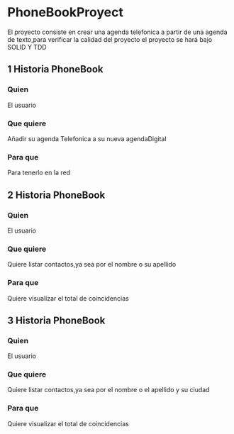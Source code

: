 # PhoneBookProyect

El proyecto consiste en crear una agenda telefonica a partir de una agenda de texto,para verificar la calidad del proyecto el proyecto se hará bajo SOLID Y TDD

## 1 Historia PhoneBook

### Quien
El usuario

### Que quiere
Añadir su agenda Telefonica a su nueva agendaDigital

### Para que
Para tenerlo en la red

## 2 Historia PhoneBook

### Quien
El usuario

### Que quiere
Quiere listar contactos,ya sea por el nombre o su apellido

### Para que
Quiere visualizar el total de coincidencias

## 3 Historia PhoneBook

### Quien
El usuario

### Que quiere
Quiere listar contactos,ya sea por el nombre o el apellido y su ciudad

### Para que
Quiere visualizar el total de coincidencias
